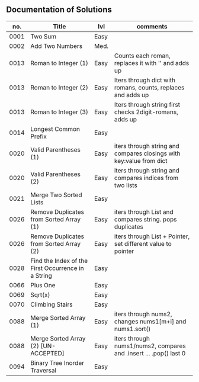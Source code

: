 ##  Documentation of Solutions
   
| no.  | Title                                              | lvl  | comments                                                            |
| ---- | -------------------------------------------------- | ---- | ------------------------------------------------------------------- |
| 0001 | Two Sum                                            | Easy |                                                                     |
| 0002 | Add Two Numbers                                    | Med. |                                                                     |
| 0013 | Roman to Integer (1)                               | Easy | Counts each roman, replaces it with '' and adds up                  |
| 0013 | Roman to Integer (2)                               | Easy | Iters through dict with romans, counts, replaces and adds up        |
| 0013 | Roman to Integer (3)                               | Easy | Iters through string first checks 2digit-romans, adds up            |
| 0014 | Longest Common Prefix                              | Easy |                                                                     |
| 0020 | Valid Parentheses (1)                              | Easy | iters through string and compares closings with key:value from dict |
| 0020 | Valid Parentheses (2)                              | Easy | iters through string and compares indices from two lists            |
| 0021 | Merge Two Sorted Lists                             | Easy |                                                                     |
| 0026 | Remove Duplicates from Sorted Array (1)            | Easy | iters through List and compares string. pops duplicates             |
| 0026 | Remove Duplicates from Sorted Array (2)            | Easy | iters through List + Pointer, set different value to pointer        |
| 0028 | Find the Index of the First Occurrence in a String | Easy |                                                                     |
| 0066 | Plus One                                           | Easy |                                                                     |
| 0069 | Sqrt(x)                                            | Easy |                                                                     |
| 0070 | Climbing Stairs                                    | Easy |                                                                     |
| 0088 | Merge Sorted Array (1)                             | Easy | iters through nums2, changes nums1[m+i] and nums1.sort()            |
| 0088 | Merge Sorted Array (2) [UN-ACCEPTED]               | Easy | iters through nums1/nums2, compares and .insert ... .pop() last 0   |
| 0094 | Binary Tree Inorder Traversal                      | Easy |                                                                     |
